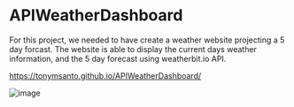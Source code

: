 # APIWeatherDashboard

For this project, we needed to have create a weather website projecting a 5 day forcast. The website is able to display the current days weather information, and the 5 day forecast using weatherbit.io API.

https://tonymsanto.github.io/APIWeatherDashboard/

![image](https://user-images.githubusercontent.com/109988819/196858489-78106304-efa1-42be-a482-72562541c795.png)
